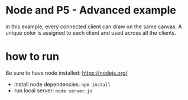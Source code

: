 # Node and P5 - Advanced example

in this example, every connected client can draw on the same canvas.
A unique color is assigned to each client and used across all the clients.

# how to run

Be sure to have node installed: https://nodejs.org/

- install node dependencies: `npm install`
- run local server: `node server.js`
